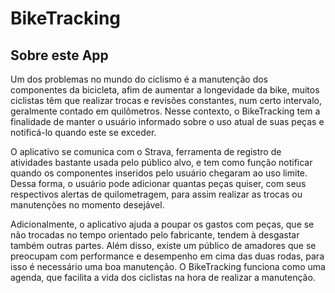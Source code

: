 # BikeTracking
## Sobre este App
Um dos problemas no mundo do ciclismo é a manutenção dos componentes da bicicleta, afim de aumentar a longevidade da bike, muitos ciclistas têm que realizar trocas e revisões constantes, num certo intervalo, geralmente contado em quilômetros. Nesse contexto, o BikeTracking tem a finalidade de manter o usuário informado sobre o uso atual de suas peças e notificá-lo quando este se exceder. 

O aplicativo se comunica com o Strava, ferramenta de registro de atividades bastante usada pelo público alvo, e tem como função notificar quando os componentes inseridos pelo usuário chegaram ao uso limite. Dessa forma, o usuário pode adicionar quantas peças quiser, com seus respectivos alertas de quilometragem, para assim realizar as trocas ou manutenções no momento desejável.  

Adicionalmente, o aplicativo ajuda a poupar os gastos com peças, que se não trocadas no tempo orientado pelo fabricante, tendem à desgastar também outras partes. Além disso, existe um público de amadores que se preocupam com performance e desempenho em cima das duas rodas, para isso é necessário uma boa manutenção. O BikeTracking funciona como uma agenda, que facilita a vida dos ciclistas na hora de realizar a manutenção.  
